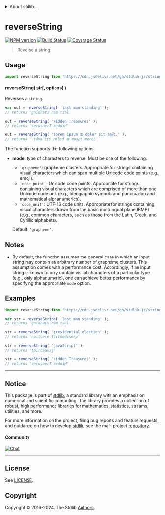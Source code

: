 <!--

@license Apache-2.0

Copyright (c) 2018 The Stdlib Authors.

Licensed under the Apache License, Version 2.0 (the "License");
you may not use this file except in compliance with the License.
You may obtain a copy of the License at

   http://www.apache.org/licenses/LICENSE-2.0

Unless required by applicable law or agreed to in writing, software
distributed under the License is distributed on an "AS IS" BASIS,
WITHOUT WARRANTIES OR CONDITIONS OF ANY KIND, either express or implied.
See the License for the specific language governing permissions and
limitations under the License.

-->


<details>
  <summary>
    About stdlib...
  </summary>
  <p>We believe in a future in which the web is a preferred environment for numerical computation. To help realize this future, we've built stdlib. stdlib is a standard library, with an emphasis on numerical and scientific computation, written in JavaScript (and C) for execution in browsers and in Node.js.</p>
  <p>The library is fully decomposable, being architected in such a way that you can swap out and mix and match APIs and functionality to cater to your exact preferences and use cases.</p>
  <p>When you use stdlib, you can be absolutely certain that you are using the most thorough, rigorous, well-written, studied, documented, tested, measured, and high-quality code out there.</p>
  <p>To join us in bringing numerical computing to the web, get started by checking us out on <a href="https://github.com/stdlib-js/stdlib">GitHub</a>, and please consider <a href="https://opencollective.com/stdlib">financially supporting stdlib</a>. We greatly appreciate your continued support!</p>
</details>

# reverseString

[![NPM version][npm-image]][npm-url] [![Build Status][test-image]][test-url] [![Coverage Status][coverage-image]][coverage-url] <!-- [![dependencies][dependencies-image]][dependencies-url] -->

> Reverse a string.



<section class="usage">

## Usage

```javascript
import reverseString from 'https://cdn.jsdelivr.net/gh/stdlib-js/string-reverse@v0.2.2-deno/mod.js';
```

#### reverseString( str\[, options] )

Reverses a `string`.

```javascript
var out = reverseString( 'last man standing' );
// returns 'gnidnats nam tsal'

out = reverseString( 'Hidden Treasures' );
// returns 'serusaerT neddiH'

out = reverseString( 'Lorem ipsum 𝌆 dolor sit ameͨ͆t.' );
// returns '.teͨ͆ma tis rolod 𝌆 muspi meroL'
```

The function supports the following options:

-   **mode**: type of characters to reverse. Must be one of the following:

    -   `'grapheme'`: grapheme clusters. Appropriate for strings containing visual characters which can span multiple Unicode code points (e.g., emoji).
    -   `'code_point'`: Unicode code points. Appropriate for strings containing visual characters which are comprised of more than one Unicode code unit (e.g., ideographic symbols and punctuation and mathematical alphanumerics).
    -   `'code_unit'`: UTF-16 code units. Appropriate for strings containing visual characters drawn from the basic multilingual plane (BMP) (e.g., common characters, such as those from the Latin, Greek, and Cyrillic alphabets).

    Default: `'grapheme'`.

</section>

<!-- /.usage -->

<!-- Package usage notes. Make sure to keep an empty line after the `section` element and another before the `/section` close. -->

<section class="notes">

## Notes

-   By default, the function assumes the general case in which an input string may contain an arbitrary number of grapheme clusters. This assumption comes with a performance cost. Accordingly, if an input string is known to only contain visual characters of a particular type (e.g., only alphanumeric), one can achieve better performance by specifying the appropriate `mode` option.

</section>

<!-- /.notes -->

<section class="examples">

## Examples

<!-- eslint no-undef: "error" -->

```javascript
import reverseString from 'https://cdn.jsdelivr.net/gh/stdlib-js/string-reverse@v0.2.2-deno/mod.js';

var str = reverseString( 'last man standing' );
// returns 'gnidnats nam tsal'

str = reverseString( 'presidential election' );
// returns 'noitcele laitnediserp'

str = reverseString( 'javaScript' );
// returns 'tpircSavaj'

str = reverseString( 'Hidden Treasures' );
// returns 'serusaerT neddiH'
```

</section>

<!-- /.examples -->



<!-- Section for related `stdlib` packages. Do not manually edit this section, as it is automatically populated. -->

<section class="related">

</section>

<!-- /.related -->

<!-- Section for all links. Make sure to keep an empty line after the `section` element and another before the `/section` close. -->


<section class="main-repo" >

* * *

## Notice

This package is part of [stdlib][stdlib], a standard library with an emphasis on numerical and scientific computing. The library provides a collection of robust, high performance libraries for mathematics, statistics, streams, utilities, and more.

For more information on the project, filing bug reports and feature requests, and guidance on how to develop [stdlib][stdlib], see the main project [repository][stdlib].

#### Community

[![Chat][chat-image]][chat-url]

---

## License

See [LICENSE][stdlib-license].


## Copyright

Copyright &copy; 2016-2024. The Stdlib [Authors][stdlib-authors].

</section>

<!-- /.stdlib -->

<!-- Section for all links. Make sure to keep an empty line after the `section` element and another before the `/section` close. -->

<section class="links">

[npm-image]: http://img.shields.io/npm/v/@stdlib/string-reverse.svg
[npm-url]: https://npmjs.org/package/@stdlib/string-reverse

[test-image]: https://github.com/stdlib-js/string-reverse/actions/workflows/test.yml/badge.svg?branch=v0.2.2
[test-url]: https://github.com/stdlib-js/string-reverse/actions/workflows/test.yml?query=branch:v0.2.2

[coverage-image]: https://img.shields.io/codecov/c/github/stdlib-js/string-reverse/main.svg
[coverage-url]: https://codecov.io/github/stdlib-js/string-reverse?branch=main

<!--

[dependencies-image]: https://img.shields.io/david/stdlib-js/string-reverse.svg
[dependencies-url]: https://david-dm.org/stdlib-js/string-reverse/main

-->

[chat-image]: https://img.shields.io/gitter/room/stdlib-js/stdlib.svg
[chat-url]: https://app.gitter.im/#/room/#stdlib-js_stdlib:gitter.im

[stdlib]: https://github.com/stdlib-js/stdlib

[stdlib-authors]: https://github.com/stdlib-js/stdlib/graphs/contributors

[cli-section]: https://github.com/stdlib-js/string-reverse#cli
[cli-url]: https://github.com/stdlib-js/string-reverse/tree/cli
[@stdlib/string-reverse]: https://github.com/stdlib-js/string-reverse/tree/main

[umd]: https://github.com/umdjs/umd
[es-module]: https://developer.mozilla.org/en-US/docs/Web/JavaScript/Guide/Modules

[deno-url]: https://github.com/stdlib-js/string-reverse/tree/deno
[deno-readme]: https://github.com/stdlib-js/string-reverse/blob/deno/README.md
[umd-url]: https://github.com/stdlib-js/string-reverse/tree/umd
[umd-readme]: https://github.com/stdlib-js/string-reverse/blob/umd/README.md
[esm-url]: https://github.com/stdlib-js/string-reverse/tree/esm
[esm-readme]: https://github.com/stdlib-js/string-reverse/blob/esm/README.md
[branches-url]: https://github.com/stdlib-js/string-reverse/blob/main/branches.md

[stdlib-license]: https://raw.githubusercontent.com/stdlib-js/string-reverse/main/LICENSE

[mdn-regexp]: https://developer.mozilla.org/en-US/docs/Web/JavaScript/Guide/Regular_Expressions

[standard-streams]: https://en.wikipedia.org/wiki/Standard_streams

</section>

<!-- /.links -->
